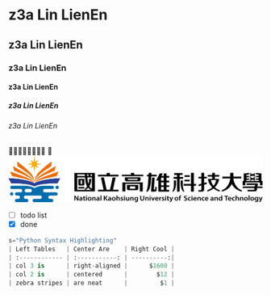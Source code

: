 # z3a Lin LienEn
## z3a Lin LienEn
### z3a Lin LienEn
#### z3a Lin LienEn
##### z3a Lin LienEn
###### z3a Lin LienEn
💩💩💩💩💩💩💩💩 
💩
![nkust](nkust.png "nkust")
- [ ] todo list
- [x] done

```python
s="Python Syntax Highlighting"
| Left Tables   | Center Are    | Right Cool |
| :------------ | :-----------: | ----------:|
| col 3 is      | right-aligned |      $1600 |
| col 2 is      | centered      |        $12 |
| zebra stripes | are neat      |         $1 |
